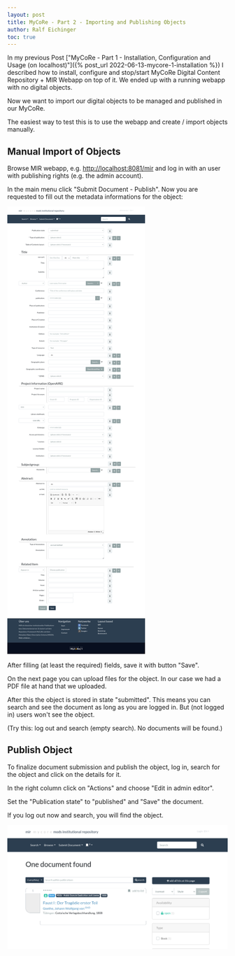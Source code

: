 ```yaml
---
layout: post
title: MyCoRe - Part 2 - Importing and Publishing Objects
author: Ralf Eichinger
toc: true
---
```


In my previous Post ["MyCoRe - Part 1 - Installation, Configuration and Usage (on localhost)"]({% post_url 2022-06-13-mycore-1-installation %}) I described how to install,
configure and stop/start MyCoRe Digital Content Repository + MIR Webapp on top of it.
We ended up with a running webapp with no digital objects.

Now we want to import our digital objects to be managed and published in our MyCoRe.

The easiest way to test this is to use the webapp and create / import objects manually.

## Manual Import of Objects

Browse MIR webapp, e.g. <http://localhost:8081/mir> and log in with an user with publishing rights (e.g. the admin account).

In the main menu click "Submit Document - Publish".
Now you are requested to fill out the metadata informations for the object:

![MIR Submit Object](/assets/topics/server/mycore/mir-submit-object-01.png)

After filling (at least the required) fields, save it with button "Save".

On the next page you can upload files for the object.
In our case we had a PDF file at hand that we uploaded.

After this the object is stored in state "submitted". This means you can search and see the document
as long as you are logged in. But (not logged in) users won't see the object.

(Try this: log out and search (empty search). No documents will be found.)

## Publish Object

To finalize document submission and publish the object, log in, search for the object and click on the details for it.

In the right column click on "Actions" and choose "Edit in admin editor".

Set the "Publication state" to "published" and "Save" the document.

If you log out now and search, you will find the object.

![MIR Publish Object](/assets/topics/server/mycore/mir-submit-object-02.png)
